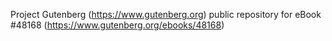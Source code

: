 Project Gutenberg (https://www.gutenberg.org) public repository for eBook #48168 (https://www.gutenberg.org/ebooks/48168)
